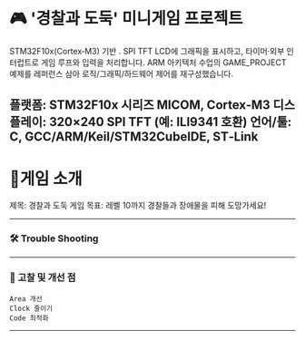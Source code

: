 # 🎮 '경찰과 도둑' 미니게임 프로젝트
STM32F10x(Cortex‑M3) 기반 . SPI TFT LCD에 그래픽을 표시하고, 타이머·외부 인터럽트로 게임 루프와 입력을 처리합니다. 
ARM 아키텍처 수업의 GAME_PROJECT 예제를 레퍼런스 삼아 로직/그래픽/하드웨어 제어를 재구성했습니다.

플랫폼: STM32F10x 시리즈 MICOM, Cortex‑M3
디스플레이: 320×240 SPI TFT (예: ILI9341 호환)
언어/툴: C, GCC/ARM/Keil/STM32CubeIDE, ST‑Link
---
# 📌게임 소개
제목: 경찰과 도둑
게임 목표: 레벨 10까지 경찰들과 장애물을 피해 도망가세요!

---

### 🛠️ Trouble Shooting

---

### 🧠 고찰 및 개선 점

```
Area 개선
Clock 줄이기
Code 최적화
```
---






